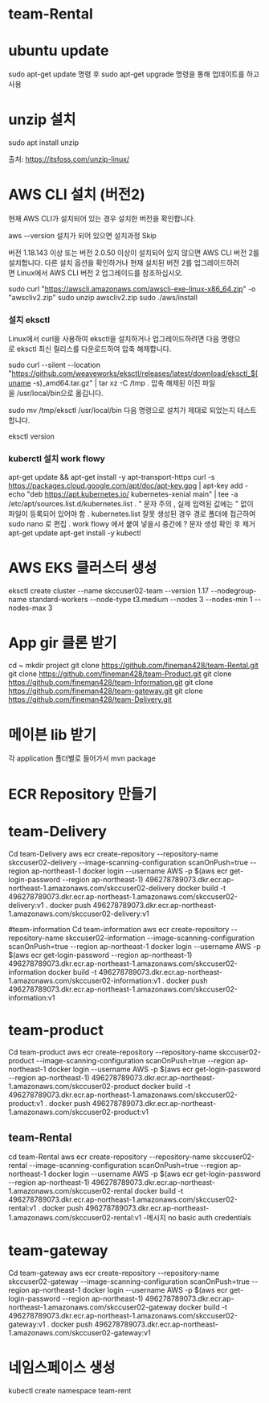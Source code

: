 # team-Rental

# ubuntu update
sudo apt-get update 명령 후 
sudo apt-get upgrade 명령을 통해 업데이트를 하고 사용


# unzip 설치 
sudo apt install unzip

출처: <https://itsfoss.com/unzip-linux/> 


# AWS CLI 설치 (버전2)
현재 AWS CLI가 설치되어 있는 경우 설치한 버전을 확인합니다.

aws --version
설치가 되어 있으면 설치과정 Skip

버전 1.18.143 이상 또는 버전 2.0.50 이상이 설치되어 있지 않으면 AWS CLI 버전 2를 설치합니다. 다른 설치 옵션을 확인하거나 현재 설치된 버전 2를 업그레이드하려면 Linux에서 AWS CLI 버전 2 업그레이드를 참조하십시오.

sudo curl "https://awscli.amazonaws.com/awscli-exe-linux-x86_64.zip" -o "awscliv2.zip"
sudo unzip awscliv2.zip
sudo ./aws/install


### 설치 eksctl
Linux에서 curl을 사용하여 eksctl을 설치하거나 업그레이드하려면
다음 명령으로 eksctl 최신 릴리스를 다운로드하여 압축 해제합니다.

sudo curl --silent --location "https://github.com/weaveworks/eksctl/releases/latest/download/eksctl_$(uname -s)_amd64.tar.gz" | tar xz -C /tmp
 . 압축 해제된 이진 파일을 /usr/local/bin으로 옮깁니다.

sudo mv /tmp/eksctl /usr/local/bin
다음 명령으로 설치가 제대로 되었는지 테스트합니다.

eksctl version

### kuberctl  설치 work flowy
apt-get update && apt-get install -y apt-transport-https
curl -s https://packages.cloud.google.com/apt/doc/apt-key.gpg | apt-key add -
echo "deb https://apt.kubernetes.io/ kubernetes-xenial main" | tee -a /etc/apt/sources.list.d/kubernetes.list
  . " 문자 주의 , 실제 입력된 값에는 " 없이 파일이 등록되어 있어야 함 
  . kubernetes.list 잘못 생성된 경우 경로 폴더에 접근하여 sudo nano 로 편집
 . work flowy 에서 붙여 넣을시 중간에 ? 문자 생성 확인  후 제거 
apt-get update
apt-get install -y kubectl


# AWS EKS 클러스터 생성
eksctl create cluster --name skccuser02-team --version 1.17 --nodegroup-name standard-workers --node-type t3.medium --nodes 3 --nodes-min 1 --nodes-max 3


# App gir 클론 받기
cd ~
mkdir project
git clone https://github.com/fineman428/team-Rental.git
git clone https://github.com/fineman428/team-Product.git
git clone https://github.com/fineman428/team-Information.git
git clone https://github.com/fineman428/team-gateway.git
git clone https://github.com/fineman428/team-Delivery.git


# 메이븐 lib 받기 
각 application 폴더별로 들어가서 
mvn package


# ECR Repository 만들기

# team-Delivery
Cd team-Delivery
aws ecr create-repository --repository-name skccuser02-delivery --image-scanning-configuration scanOnPush=true --region  ap-northeast-1
docker login --username AWS -p $(aws ecr get-login-password --region ap-northeast-1) 496278789073.dkr.ecr.ap-northeast-1.amazonaws.com/skccuser02-delivery
docker build -t 496278789073.dkr.ecr.ap-northeast-1.amazonaws.com/skccuser02-delivery:v1 .
docker push 496278789073.dkr.ecr.ap-northeast-1.amazonaws.com/skccuser02-delivery:v1

#team-information
Cd team-information
aws ecr create-repository --repository-name skccuser02-information --image-scanning-configuration scanOnPush=true --region  ap-northeast-1
docker login --username AWS -p $(aws ecr get-login-password --region ap-northeast-1) 496278789073.dkr.ecr.ap-northeast-1.amazonaws.com/skccuser02-information
docker build -t 496278789073.dkr.ecr.ap-northeast-1.amazonaws.com/skccuser02-information:v1 .
docker push 496278789073.dkr.ecr.ap-northeast-1.amazonaws.com/skccuser02-information:v1

# team-product
Cd team-product
aws ecr create-repository --repository-name skccuser02-product --image-scanning-configuration scanOnPush=true --region  ap-northeast-1
docker login --username AWS -p $(aws ecr get-login-password --region ap-northeast-1) 496278789073.dkr.ecr.ap-northeast-1.amazonaws.com/skccuser02-product
docker build -t 496278789073.dkr.ecr.ap-northeast-1.amazonaws.com/skccuser02-product:v1 .
docker push 496278789073.dkr.ecr.ap-northeast-1.amazonaws.com/skccuser02-product:v1

## team-Rental
cd team-Rental
aws ecr create-repository --repository-name skccuser02-rental --image-scanning-configuration scanOnPush=true --region  ap-northeast-1
docker login --username AWS -p $(aws ecr get-login-password --region ap-northeast-1) 496278789073.dkr.ecr.ap-northeast-1.amazonaws.com/skccuser02-rental
docker build -t 496278789073.dkr.ecr.ap-northeast-1.amazonaws.com/skccuser02-rental:v1 .
docker push 496278789073.dkr.ecr.ap-northeast-1.amazonaws.com/skccuser02-rental:v1
-메시지 no basic auth credentials

# team-gateway
Cd team-gateway
aws ecr create-repository --repository-name skccuser02-gateway --image-scanning-configuration scanOnPush=true --region  ap-northeast-1
docker login --username AWS -p $(aws ecr get-login-password --region ap-northeast-1) 496278789073.dkr.ecr.ap-northeast-1.amazonaws.com/skccuser02-gateway
docker build -t 496278789073.dkr.ecr.ap-northeast-1.amazonaws.com/skccuser02-gateway:v1 .
docker push 496278789073.dkr.ecr.ap-northeast-1.amazonaws.com/skccuser02-gateway:v1



# 네임스페이스 생성 
kubectl create namespace team-rent



